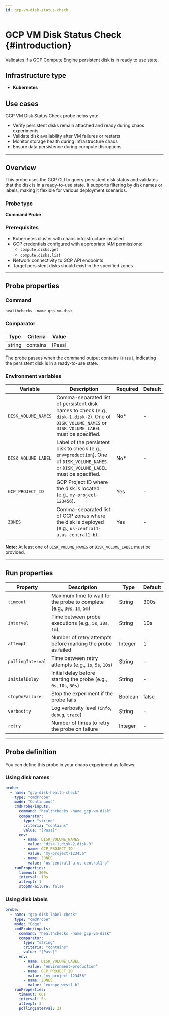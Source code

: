 ```yaml
---
id: gcp-vm-disk-status-check
---
```


# GCP VM Disk Status Check {#introduction}

Validates if a GCP Compute Engine persistent disk is in ready to use state.

## Infrastructure type

- **Kubernetes**

## Use cases

GCP VM Disk Status Check probe helps you:
- Verify persistent disks remain attached and ready during chaos experiments
- Validate disk availability after VM failures or restarts
- Monitor storage health during infrastructure chaos
- Ensure data persistence during compute disruptions

---

## Overview

This probe uses the GCP CLI to query persistent disk status and validates that the disk is in a ready-to-use state. It supports filtering by disk names or labels, making it flexible for various deployment scenarios.

### Probe type
**Command Probe**

### Prerequisites

- Kubernetes cluster with chaos infrastructure installed
- GCP credentials configured with appropriate IAM permissions:
  - `compute.disks.get`
  - `compute.disks.list`
- Network connectivity to GCP API endpoints
- Target persistent disks should exist in the specified zones

---

## Probe properties

### Command
```
healthchecks -name gcp-vm-disk
```

### Comparator

| Type | Criteria | Value |
|------|----------|-------|
| string | contains | [Pass] |

The probe passes when the command output contains `[Pass]`, indicating the persistent disk is in a ready-to-use state.

### Environment variables

| Variable | Description | Required | Default |
|----------|-------------|----------|---------|
| `DISK_VOLUME_NAMES` | Comma-separated list of persistent disk names to check (e.g., `disk-1,disk-2`). One of `DISK_VOLUME_NAMES` or `DISK_VOLUME_LABEL` must be specified. | No* | - |
| `DISK_VOLUME_LABEL` | Label of the persistent disk to check (e.g., `env=production`). One of `DISK_VOLUME_NAMES` or `DISK_VOLUME_LABEL` must be specified. | No* | - |
| `GCP_PROJECT_ID` | GCP Project ID where the disk is located (e.g., `my-project-123456`). | Yes | - |
| `ZONES` | Comma-separated list of GCP zones where the disk is deployed (e.g., `us-central1-a,us-central1-b`). | Yes | - |

**Note:** At least one of `DISK_VOLUME_NAMES` or `DISK_VOLUME_LABEL` must be provided.

---

## Run properties

| Property | Description | Type | Default |
|----------|-------------|------|---------|
| `timeout` | Maximum time to wait for the probe to complete (e.g., `30s`, `1m`, `5m`) | String | 300s |
| `interval` | Time between probe executions (e.g., `5s`, `30s`, `1m`) | String | 10s |
| `attempt` | Number of retry attempts before marking the probe as failed | Integer | 1 |
| `pollingInterval` | Time between retry attempts (e.g., `1s`, `5s`, `10s`) | String | - |
| `initialDelay` | Initial delay before starting the probe (e.g., `0s`, `10s`, `30s`) | String | - |
| `stopOnFailure` | Stop the experiment if the probe fails | Boolean | false |
| `verbosity` | Log verbosity level (`info`, `debug`, `trace`) | String | - |
| `retry` | Number of times to retry the probe on failure | Integer | - |

---

## Probe definition

You can define this probe in your chaos experiment as follows:

### Using disk names

```yaml
probe:
  - name: "gcp-disk-health-check"
    type: "cmdProbe"
    mode: "Continuous"
    cmdProbe/inputs:
      command: "healthchecks -name gcp-vm-disk"
      comparator:
        type: "string"
        criteria: "contains"
        value: "[Pass]"
      env:
        - name: DISK_VOLUME_NAMES
          value: "disk-1,disk-2,disk-3"
        - name: GCP_PROJECT_ID
          value: "my-project-123456"
        - name: ZONES
          value: "us-central1-a,us-central1-b"
    runProperties:
      timeout: 300s
      interval: 10s
      attempt: 1
      stopOnFailure: false
```

### Using disk labels

```yaml
probe:
  - name: "gcp-disk-label-check"
    type: "cmdProbe"
    mode: "Edge"
    cmdProbe/inputs:
      command: "healthchecks -name gcp-vm-disk"
      comparator:
        type: "string"
        criteria: "contains"
        value: "[Pass]"
      env:
        - name: DISK_VOLUME_LABEL
          value: "environment=production"
        - name: GCP_PROJECT_ID
          value: "my-project-123456"
        - name: ZONES
          value: "europe-west1-b"
    runProperties:
      timeout: 60s
      interval: 5s
      attempt: 3
      pollingInterval: 2s
